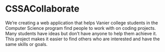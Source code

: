 # CSSACollaborate
We’re creating a web application that helps Vanier college students in the Computer Science program find people to work with on coding projects. Many students have ideas but don’t have anyone to help them achieve it. This project makes it easier to find others who are interested and have the same skills or goals. 
